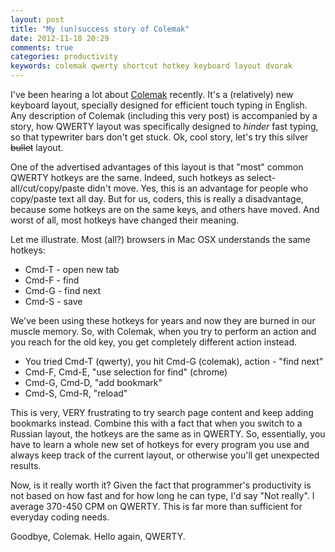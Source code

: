 ```yaml
---
layout: post
title: "My (un)success story of Colemak"
date: 2012-11-18 20:29
comments: true
categories: productivity
keywords: colemak qwerty shortcut hotkey keyboard layout dvorak
---
```


I've been hearing a lot about [Colemak](http://colemak.com/) recently. It's a (relatively) new keyboard layout, specially designed for efficient touch typing in English. Any description
of Colemak (including this very post) is accompanied by a story, how QWERTY layout was specifically designed to *hinder* fast typing, so that typewriter bars don't get stuck. Ok, cool story, let's try this silver <s>bullet</s> layout. 

One of the advertised advantages of this layout is that "most" common QWERTY hotkeys are the same. Indeed, such hotkeys as select-all/cut/copy/paste didn't move. Yes, this is an advantage for people who copy/paste text all day. But for us, coders, this is really a disadvantage, because some hotkeys are on the same keys, and others have moved. And worst of all, most hotkeys have changed their meaning. 

Let me illustrate. Most (all?) browsers in Mac OSX understands the same hotkeys: 

* Cmd-T - open new tab
* Cmd-F - find
* Cmd-G - find next
* Cmd-S - save

We've been using these hotkeys for years and now they are burned in our muscle memory. So, with Colemak, when you try to perform an action and you reach for the old key, you get completely different action instead.

* You tried Cmd-T (qwerty), you hit Cmd-G (colemak), action - "find next"
* Cmd-F, Cmd-E, "use selection for find" (chrome)
* Cmd-G, Cmd-D, "add bookmark"
* Cmd-S, Cmd-R, "reload"

This is very, VERY frustrating to try search page content and keep adding bookmarks instead. Combine this with a fact that when you switch to a Russian layout, the hotkeys are the same as in QWERTY. So, essentially, you have to learn a whole new set of hotkeys for every program you use and always keep track of the current layout, or otherwise you'll get unexpected results.

Now, is it really worth it? Given the fact that programmer's productivity is not based on how fast and for how long he can type, I'd say "Not really". I average 370-450 CPM on QWERTY. This is far more than sufficient for everyday coding needs. 

Goodbye, Colemak. Hello again, QWERTY.